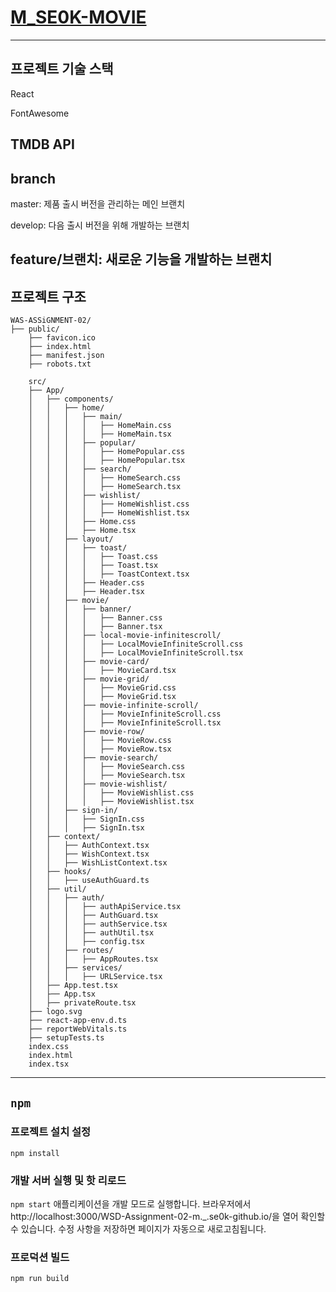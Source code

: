 # [M_SE0K-MOVIE](https://seg7577.github.io/WSD-Assignment-02-m._.se0k-github.io/)
---
## 프로젝트 기술 스택
React


FontAwesome


TMDB API
---
## branch
master: 제품 출시 버전을 관리하는 메인 브랜치


develop: 다음 출시 버전을 위해 개발하는 브랜치


feature/브랜치: 새로운 기능을 개발하는 브랜치
---
## 프로젝트 구조
```
WAS-ASSiGNMENT-02/
├── public/
    ├── favicon.ico         
    ├── index.html          
    ├── manifest.json        
    ├── robots.txt          

    src/
    ├── App/
    │   ├── components/    
    │   │   ├── home/       
    │   │   │   ├── main/
    │   │   │   │   ├── HomeMain.css
    │   │   │   │   ├── HomeMain.tsx
    │   │   │   ├── popular/
    │   │   │   │   ├── HomePopular.css
    │   │   │   │   ├── HomePopular.tsx
    │   │   │   ├── search/
    │   │   │   │   ├── HomeSearch.css
    │   │   │   │   ├── HomeSearch.tsx
    │   │   │   ├── wishlist/
    │   │   │   │   ├── HomeWishlist.css
    │   │   │   │   ├── HomeWishlist.tsx
    │   │   │   ├── Home.css
    │   │   │   ├── Home.tsx
    │   │   ├── layout/     
    │   │   │   ├── toast/
    │   │   │   │   ├── Toast.css
    │   │   │   │   ├── Toast.tsx
    │   │   │   │   ├── ToastContext.tsx
    │   │   │   ├── Header.css
    │   │   │   ├── Header.tsx
    │   │   ├── movie/      
    │   │   │   ├── banner/
    │   │   │   │   ├── Banner.css
    │   │   │   │   ├── Banner.tsx
    │   │   │   ├── local-movie-infinitescroll/
    │   │   │   │   ├── LocalMovieInfiniteScroll.css
    │   │   │   │   ├── LocalMovieInfiniteScroll.tsx
    │   │   │   ├── movie-card/
    │   │   │   │   ├── MovieCard.tsx
    │   │   │   ├── movie-grid/
    │   │   │   │   ├── MovieGrid.css
    │   │   │   │   ├── MovieGrid.tsx
    │   │   │   ├── movie-infinite-scroll/
    │   │   │   │   ├── MovieInfiniteScroll.css
    │   │   │   │   ├── MovieInfiniteScroll.tsx
    │   │   │   ├── movie-row/
    │   │   │   │   ├── MovieRow.css
    │   │   │   │   ├── MovieRow.tsx
    │   │   │   ├── movie-search/
    │   │   │   │   ├── MovieSearch.css
    │   │   │   │   ├── MovieSearch.tsx
    │   │   │   ├── movie-wishlist/
    │   │   │   │   ├── MovieWishlist.css
    │   │   │   │   ├── MovieWishlist.tsx
    │   │   ├── sign-in/    
    │   │   │   ├── SignIn.css
    │   │   │   ├── SignIn.tsx
    │   ├── context/        
    │   │   ├── AuthContext.tsx
    │   │   ├── WishContext.tsx
    │   │   ├── WishListContext.tsx
    │   ├── hooks/          
    │   │   ├── useAuthGuard.ts
    │   ├── util/           
    │   │   ├── auth/
    │   │   │   ├── authApiService.tsx
    │   │   │   ├── AuthGuard.tsx
    │   │   │   ├── authService.tsx
    │   │   │   ├── authUtil.tsx
    │   │   │   ├── config.tsx
    │   │   ├── routes/
    │   │   │   ├── AppRoutes.tsx
    │   │   ├── services/
    │   │   │   ├── URLService.tsx
    │   ├── App.test.tsx    
    │   ├── App.tsx         
    │   ├── privateRoute.tsx 
    ├── logo.svg             
    ├── react-app-env.d.ts   
    ├── reportWebVitals.ts   
    ├── setupTests.ts        
    index.css
    index.html
    index.tsx
```
---
## `npm`

### 프로젝트 설치 설정
`npm install`

### 개발 서버 실행 및 핫 리로드
`npm start`
애플리케이션을 개발 모드로 실행합니다.
브라우저에서 http://localhost:3000/WSD-Assignment-02-m._.se0k-github.io/을 열어 확인할 수 있습니다.
수정 사항을 저장하면 페이지가 자동으로 새로고침됩니다.

### 프로덕션 빌드
`npm run build`

